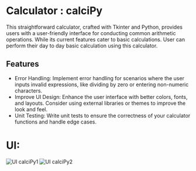 # Calculator : calciPy

This straightforward calculator, crafted with Tkinter and Python, provides users with a user-friendly interface for conducting common arithmetic operations. While its current features cater to basic calculations. User can perform their day to day basic calculation using this calculator.

## Features

- Error Handling: Implement error handling for scenarios where the user inputs invalid expressions, like dividing by zero or entering non-numeric characters.
- Improve UI Design: Enhance the user interface with better colors, fonts, and layouts. Consider using external libraries or themes to improve the look and feel.
- Unit Testing: Write unit tests to ensure the correctness of your calculator functions and handle edge cases.

# UI: 
![UI calciPy1](https://github.com/mohit-thakur09/calciPy/assets/82665617/04085f78-324f-4c90-9de2-1c8648826759)
![UI calciPy2](https://github.com/mohit-thakur09/calciPy/assets/82665617/1545cab9-25ae-4658-b867-fc832c47229f)
